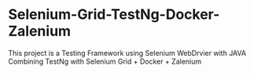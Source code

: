 # Selenium-Grid-TestNg-Docker-Zalenium
This project is a Testing Framework using Selenium WebDrvier with JAVA Combining TestNg with Selenium Grid + Docker + Zalenium  
